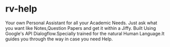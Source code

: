# rv-help
Your own Personal Assistant for all your Academic Needs. Just ask what you want like Notes,Question Papers and get it within a Jiffy.
Built Using Google's API Dialogflow.Specially trained for the natural Human Language.It guides you through the way in case you need Help.
